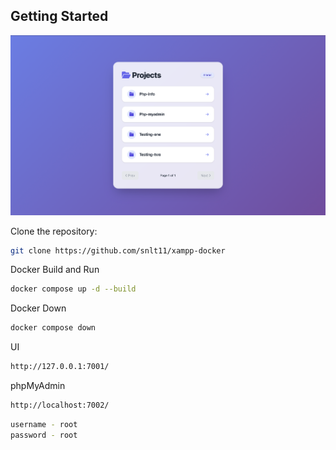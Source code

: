 ## Getting Started

![Project UI Screenshot](./Page.png)

Clone the repository:

```bash
git clone https://github.com/snlt11/xampp-docker
```

Docker Build and Run

```bash
docker compose up -d --build
```

Docker Down

```bash
docker compose down
```

UI

```bash
http://127.0.0.1:7001/
```

phpMyAdmin

```bash
http://localhost:7002/
```

```bash
username - root
password - root
```
